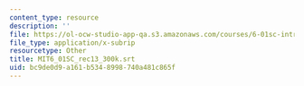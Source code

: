 ```yaml
---
content_type: resource
description: ''
file: https://ol-ocw-studio-app-qa.s3.amazonaws.com/courses/6-01sc-introduction-to-electrical-engineering-and-computer-science-i-spring-2011/bc9de0d9a161b5348998740a481c865f_MIT6_01SC_rec13_300k.srt
file_type: application/x-subrip
resourcetype: Other
title: MIT6_01SC_rec13_300k.srt
uid: bc9de0d9-a161-b534-8998-740a481c865f
---
```

